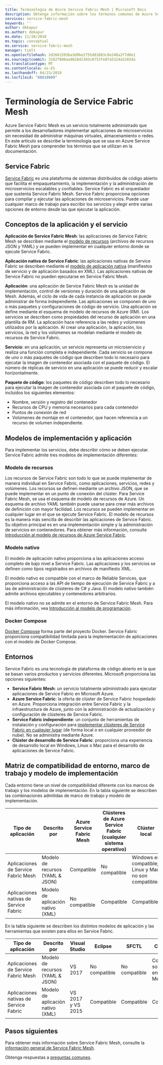 ```yaml
---
title: Terminología de Azure Service Fabric Mesh | Microsoft Docs
description: Obtenga información sobre los términos comunes de Azure Service Fabric Mesh.
services: service-fabric-mesh
keywords: ''
author: dkkapur
ms.author: dekapur
ms.date: 11/28/2018
ms.topic: conceptual
ms.service: service-fabric-mesh
manager: timlt
ms.openlocfilehash: 2d2661593ba3d9be2755d81803c8e248a2f7d0e1
ms.sourcegitcommit: 3102f886aa962842303c8753fe8fa5324a52834a
ms.translationtype: MT
ms.contentlocale: es-ES
ms.lasthandoff: 04/23/2019
ms.locfileid: "60810609"
---
```

# <a name="service-fabric-mesh-terminology"></a>Terminología de Service Fabric Mesh

Azure Service Fabric Mesh es un servicio totalmente administrado que permite a los desarrolladores implementar aplicaciones de microservicios sin necesidad de administrar máquinas virtuales, almacenamiento o redes. En este artículo se describe la terminología que se usa en Azure Service Fabric Mesh para comprender los términos que se utilizan en la documentación.

## <a name="service-fabric"></a>Service Fabric

[Service Fabric](/azure/service-fabric/) es una plataforma de sistemas distribuidos de código abierto que facilita el empaquetamiento, la implementación y la administración de microservicios escalables y confiables. Service Fabric es el orquestador que sustenta Service Fabric Mesh. Service Fabric proporciona opciones para compilar y ejecutar las aplicaciones de microservicios. Puede usar cualquier marco de trabajo para escribir los servicios y elegir entre varias opciones de entorno desde las que ejecutar la aplicación.

## <a name="application-and-service-concepts"></a>Conceptos de la aplicación y el servicio

**Aplicación de Service Fabric Mesh**: las aplicaciones de Service Fabric Mesh se describen mediante el [modelo de recursos](/azure/service-fabric-mesh/service-fabric-mesh-service-fabric-resources) (archivos de recursos JSON y YAML) y se pueden implementar en cualquier entorno donde se ejecute Service Fabric.

**Aplicación nativa de Service Fabric**: las aplicaciones nativas de Service Fabric se describen mediante el [modelo de aplicación nativa](/azure/service-fabric/service-fabric-application-model) (manifiestos de servicio y de aplicación basados en XML).  Las aplicaciones nativas de Service Fabric no pueden ejecutarse en Service Fabric Mesh.

**Aplicación**: una aplicación de Service Fabric Mesh es la unidad de implementación, control de versiones y duración de una aplicación de Mesh. Además, el ciclo de vida de cada instancia de aplicación se puede administrar de forma independiente.  Las aplicaciones se componen de uno o más paquetes y configuraciones de código de servicio. Una aplicación se define mediante el esquema de modelo de recursos de Azure (RM).  Los servicios se describen como propiedades del recurso de aplicación en una plantilla de RM.  La aplicación hace referencia a las redes y volúmenes utilizados por la aplicación.  Al crear una aplicación, la aplicación, los servicios, la red y los volúmenes se modelan mediante el modelo de recursos de Service Fabric.

**Servicio**: en una aplicación, un servicio representa un microservicio y realiza una función completa e independiente. Cada servicio se compone de uno o más paquetes de código que describen todo lo necesario para ejecutar la imagen de contenedor asociada con el paquete de código.  El número de réplicas de servicio en una aplicación se puede reducir y escalar horizontalmente.

**Paquete de código**: los paquetes de código describen todo lo necesario para ejecutar la imagen de contenedor asociada con el paquete de código, incluidos los siguientes elementos:

* Nombre, versión y registro del contenedor
* Recursos de CPU y memoria necesarios para cada contenedor
* Puntos de conexión de red
* Volúmenes de montaje en el contenedor, que hacen referencia a un recurso de volumen independiente.

## <a name="deployment-and-application-models"></a>Modelos de implementación y aplicación 

Para implementar los servicios, debe describir cómo se deben ejecutar. Service Fabric admite tres modelos de implementación diferentes:

### <a name="resource-model"></a>Modelo de recursos
Los recursos de Service Fabric son todo lo que se puede implementar de manera individual en Service Fabric, como aplicaciones, servicios, redes y volúmenes. Los recursos se definen mediante un archivo JSON, que se puede implementar en un punto de conexión del clúster.  Para Service Fabric Mesh, se usa el esquema de modelo de recursos de Azure. Un esquema de archivo YAML también puede usarse para crear más archivos de definición con mayor facilidad. Los recursos se pueden implementar en cualquier lugar en el que se ejecute Service Fabric. El modelo de recursos es la manera más sencilla de describir las aplicaciones de Service Fabric. Su objetivo principal es en una implementación simple y la administración de servicios en contenedores. Para obtener más información, consulte [Introducción al modelo de recursos de Azure Service Fabric](/azure/service-fabric-mesh/service-fabric-mesh-service-fabric-resources).

### <a name="native-model"></a>Modelo nativo
El modelo de aplicación nativo proporciona a las aplicaciones acceso completo de bajo nivel a Service Fabric. Las aplicaciones y los servicios se definen como tipos registrados en archivos de manifiesto XML.

El modelo nativo es compatible con el marco de Reliable Services, que proporciona acceso a las API de tiempo de ejecución de Service Fabric y a las de administración de clústeres de C# y Java. El modelo nativo también admite archivos ejecutables y contenedores arbitrarios.

El modelo nativo no se admite en el entorno de Service Fabric Mesh.  Para más información, vea [Introducción al modelo de programación](/azure/service-fabric/service-fabric-choose-framework).

### <a name="docker-compose"></a>Docker Compose 
[Docker Compose](https://docs.docker.com/compose/) forma parte del proyecto Docker. Service Fabric proporciona compatibilidad limitada para la implementación de aplicaciones con el modelo de Docker Compose.

## <a name="environments"></a>Entornos

Service Fabric es una tecnología de plataforma de código abierto en la que se basan varios productos y servicios diferentes. Microsoft proporciona las opciones siguientes:

 - **Service Fabric Mesh**: un servicio totalmente administrado para ejecutar aplicaciones de Service Fabric en Microsoft Azure.
 - **Azure Service Fabric**: la oferta de clúster de Service Fabric hospedado en Azure. Proporciona integración entre Service Fabric y la infraestructura de Azure, junto con la administración de actualización y configuración de clústeres de Service Fabric.
 - **Service Fabric independiente**: un conjunto de herramientas de instalación y configuración para [implementar clústeres de Service Fabric en cualquier lugar](/azure/service-fabric/service-fabric-deploy-anywhere) (de forma local o en cualquier proveedor de nube). No se administra mediante Azure.
 - **Clúster de desarrollo de Service Fabric**: proporciona una experiencia de desarrollo local en Windows, Linux o Mac para el desarrollo de aplicaciones de Service Fabric.

## <a name="environment-framework-and-deployment-model-support-matrix"></a>Matriz de compatibilidad de entorno, marco de trabajo y modelo de implementación
Cada entorno tiene un nivel de compatibilidad diferente con los marcos de trabajo y los modelos de implementación. En la tabla siguiente se describen las combinaciones admitidas de marco de trabajo y modelo de implementación.

| Tipo de aplicación | Descrito por | Azure Service Fabric Mesh | Clústeres de Azure Service Fabric (cualquier sistema operativo)| Clúster local | Clúster independiente |
|---|---|---|---|---|---|
| Aplicaciones de Service Fabric Mesh | Modelo de recursos (YAML & JSON) | Compatible |No compatible | Windows es compatible, Linux y Mac no son compatibles | Windows no es compatible |
|Aplicaciones nativas de Service Fabric | Modelo de aplicación nativo (XML) | No compatible| Compatible|Compatible|Windows es compatible|

En la tabla siguiente se describen los distintos modelos de aplicación y las herramientas que existen para ellos en Service Fabric.

| Tipo de aplicación | Descrito por | Visual Studio | Eclipse | SFCTL | CLI de AZ | PowerShell|
|---|---|---|---|---|---|---|
| Aplicaciones de Service Fabric Mesh | Modelo de recursos (YAML & JSON) | VS 2017 |No compatible |No compatible | Compatible: solo para el entorno de Mesh | No compatible|
|Aplicaciones nativas de Service Fabric | Modelo de aplicación nativo (XML) | VS 2017 y VS 2015| Compatible|Compatible|Compatible|Compatible|

## <a name="next-steps"></a>Pasos siguientes

Para obtener más información sobre Service Fabric Mesh, consulte la [información general de Service Fabric Mesh](service-fabric-mesh-overview.md).

Obtenga respuestas a [preguntas comunes](service-fabric-mesh-faq.md).
